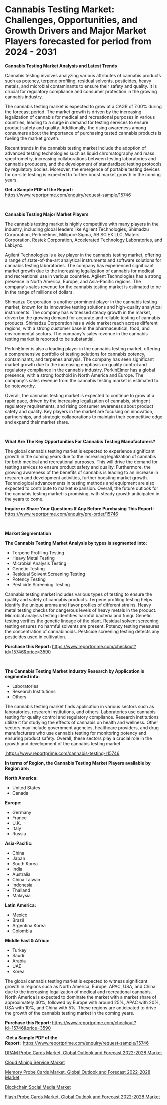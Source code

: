 <p><h1>Cannabis Testing Market: Challenges, Opportunities, and Growth Drivers and Major Market Players forecasted for period from 2024 - 2031</h1></p><p><strong>Cannabis Testing Market Analysis and Latest Trends</strong></p>
<p><p>Cannabis testing involves analyzing various attributes of cannabis products such as potency, terpene profiling, residual solvents, pesticides, heavy metals, and microbial contaminants to ensure their safety and quality. It is crucial for regulatory compliance and consumer protection in the growing cannabis industry.</p><p>The cannabis testing market is expected to grow at a CAGR of 7.00% during the forecast period. The market growth is driven by the increasing legalization of cannabis for medical and recreational purposes in various countries, leading to a surge in demand for testing services to ensure product safety and quality. Additionally, the rising awareness among consumers about the importance of purchasing tested cannabis products is fueling the market growth.</p><p>Recent trends in the cannabis testing market include the adoption of advanced testing technologies such as liquid chromatography and mass spectrometry, increasing collaborations between testing laboratories and cannabis producers, and the development of standardized testing protocols by regulatory bodies. Moreover, the emergence of portable testing devices for on-site testing is expected to further boost market growth in the coming years.</p></p>
<p><strong>Get a Sample PDF of the Report:&nbsp;</strong> <a href="https://www.reportprime.com/enquiry/request-sample/15746">https://www.reportprime.com/enquiry/request-sample/15746</a></p>
<p>&nbsp;</p>
<p><strong>Cannabis Testing Major Market Players</strong></p>
<p><p>The cannabis testing market is highly competitive with many players in the industry, including global leaders like Agilent Technologies, Shimadzu Corporation, PerkinElmer, Millipore Sigma, AB SCIEX LLC, Waters Corporation, Restek Corporation, Accelerated Technology Laboratories, and LabLynx.</p><p>Agilent Technologies is a key player in the cannabis testing market, offering a range of state-of-the-art analytical instruments and software solutions for cannabis testing laboratories. The company has experienced significant market growth due to the increasing legalization of cannabis for medical and recreational use in various countries. Agilent Technologies has a strong presence in North America, Europe, and Asia-Pacific regions. The company's sales revenue for the cannabis testing market is estimated to be in the range of millions of dollars.</p><p>Shimadzu Corporation is another prominent player in the cannabis testing market, known for its innovative testing solutions and high-quality analytical instruments. The company has witnessed steady growth in the market, driven by the growing demand for accurate and reliable testing of cannabis products. Shimadzu Corporation has a wide market reach across different regions, with a strong customer base in the pharmaceutical, food, and environmental sectors. The company's sales revenue in the cannabis testing market is reported to be substantial.</p><p>PerkinElmer is also a leading player in the cannabis testing market, offering a comprehensive portfolio of testing solutions for cannabis potency, contaminants, and terpenes analysis. The company has seen significant market growth due to the increasing emphasis on quality control and regulatory compliance in the cannabis industry. PerkinElmer has a global presence, with a strong foothold in North America and Europe. The company's sales revenue from the cannabis testing market is estimated to be noteworthy.</p><p>Overall, the cannabis testing market is expected to continue to grow at a rapid pace, driven by the increasing legalization of cannabis, stringent regulatory requirements, and rising consumer awareness about product safety and quality. Key players in the market are focusing on innovation, partnerships, and strategic collaborations to maintain their competitive edge and expand their market share.</p></p>
<p>&nbsp;</p>
<p><strong>What Are The Key Opportunities For Cannabis Testing Manufacturers?</strong></p>
<p><p>The global cannabis testing market is expected to experience significant growth in the coming years due to the increasing legalization of cannabis for both medical and recreational purposes. This will drive the demand for testing services to ensure product safety and quality. Furthermore, the growing awareness of the benefits of cannabis is leading to an increase in research and development activities, further boosting market growth. Technological advancements in testing methods and equipment are also expected to contribute to market expansion. Overall, the future outlook for the cannabis testing market is promising, with steady growth anticipated in the years to come.</p></p>
<p><strong>Inquire or Share Your Questions If Any Before Purchasing This Report:</strong> <a href="https://www.reportprime.com/enquiry/pre-order/15746">https://www.reportprime.com/enquiry/pre-order/15746</a></p>
<p>&nbsp;</p>
<p><strong>Market Segmentation</strong></p>
<p><strong>The Cannabis Testing Market Analysis by types is segmented into:</strong></p>
<p><ul><li>Terpene Profiling Testing</li><li>Heavy Metal Testing</li><li>Microbial Analysis Testing</li><li>Genetic Testing</li><li>Residual Solvent Screening Testing</li><li>Potency Testing</li><li>Pesticide Screening Testing</li></ul></p>
<p><p>Cannabis testing market includes various types of testing to ensure the quality and safety of cannabis products. Terpene profiling testing helps identify the unique aroma and flavor profiles of different strains. Heavy metal testing checks for dangerous levels of heavy metals in the product. Microbial analysis testing identifies harmful bacteria and fungi. Genetic testing verifies the genetic lineage of the plant. Residual solvent screening testing ensures no harmful solvents are present. Potency testing measures the concentration of cannabinoids. Pesticide screening testing detects any pesticides used in cultivation.</p></p>
<p><strong>Purchase this Report:&nbsp;</strong><a href="https://www.reportprime.com/checkout?id=15746&price=3590">https://www.reportprime.com/checkout?id=15746&price=3590</a></p>
<p>&nbsp;</p>
<p><strong>The Cannabis Testing Market Industry Research by Application is segmented into:</strong></p>
<p><ul><li>Laboratories</li><li>Research Institutions</li><li>Others</li></ul></p>
<p><p>The cannabis testing market finds application in various sectors such as laboratories, research institutions, and others. Laboratories use cannabis testing for quality control and regulatory compliance. Research institutions utilize it for studying the effects of cannabis on health and wellness. Other sectors may include government agencies, healthcare providers, and drug manufacturers who use cannabis testing for monitoring potency and ensuring product safety. Overall, these sectors play a crucial role in the growth and development of the cannabis testing market.</p></p>
<p><a href="https://www.reportprime.com/cannabis-testing-r15746">&nbsp;https://www.reportprime.com/cannabis-testing-r15746</a></p>
<p><strong>In terms of Region, the Cannabis Testing Market Players available by Region are:</strong></p>
<p>
    <p> <strong> North America: </strong>
        <ul>
            <li>United States</li>
            <li>Canada</li>
        </ul>
        </p> 
    <p> <strong> Europe: </strong>
        <ul>
            <li>Germany</li>
            <li>France</li>
            <li>U.K.</li>
            <li>Italy</li>
            <li>Russia</li>
        </ul>
        </p> 
    <p> <strong> Asia-Pacific: </strong>
        <ul>
            <li>China</li>
            <li>Japan</li>
            <li>South Korea</li>
            <li>India</li>
            <li>Australia</li>
            <li>China Taiwan</li>
            <li>Indonesia</li>
            <li>Thailand</li>
            <li>Malaysia</li>
        </ul>
        </p> 
    <p> <strong> Latin America: </strong>
        <ul>
            <li>Mexico</li>
            <li>Brazil</li>
            <li>Argentina Korea</li>
            <li>Colombia</li>
        </ul>
        </p> 
    <p> <strong> Middle East & Africa: </strong>
        <ul>
            <li>Turkey</li>
            <li>Saudi</li>
            <li>Arabia</li>
            <li>UAE</li>
            <li>Korea</li>
        </ul>
    </p>
    </p>
<p><p>The global cannabis testing market is expected to witness significant growth in regions such as North America, Europe, APAC, USA, and China due to the increasing legalization of medical and recreational cannabis. North America is expected to dominate the market with a market share of approximately 40%, followed by Europe with around 25%, APAC with 20%, USA with 10%, and China with 5%. These regions are anticipated to drive the growth of the cannabis testing market in the coming years.</p></p>
<p><strong>Purchase this Report: </strong><a href="https://www.reportprime.com/checkout?id=15746&price=3590">https://www.reportprime.com/checkout?id=15746&price=3590</a></p>
<p>&nbsp;<strong>Get a Sample PDF of the Report:&nbsp;&nbsp;</strong><a href="https://www.reportprime.com/enquiry/request-sample/15746">https://www.reportprime.com/enquiry/request-sample/15746</a></p>
<p><strong></strong></p>
<p><p><a href="https://issuu.com/reportprime-2/docs/dram-probe-cards-market-global-outl_9576bea38cd374">DRAM Probe Cards Market, Global Outlook and Forecast 2022-2028 Market</a></p><p><a href="https://github.com/ochgvvcj16/Market-Research-Report-List-1/blob/main/cloud-mining-service-market.md">Cloud Mining Service Market</a></p><p><a href="https://issuu.com/reportprime-2/docs/memory-probe-cards-market-global-ou_dab2ebb5b7d4d7">Memory Probe Cards Market, Global Outlook and Forecast 2022-2028 Market</a></p><p><a href="https://github.com/btwcqfvq34/Market-Research-Report-List-2/blob/main/blockchain-social-media-market.md">Blockchain Social Media Market</a></p><p><a href="https://issuu.com/reportprime-2/docs/flash-probe-cards-market-global-out_dedc1b704c6dbd">Flash Probe Cards Market, Global Outlook and Forecast 2022-2028 Market</a></p></p>